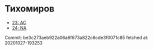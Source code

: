 # Тихомиров
- [23: AC](23.md)
- [24: NA](24.md)

Commit: be3c273aeb922a06a6f673a822c6cde3f0071c85
 fetched at: 20201027-193253

